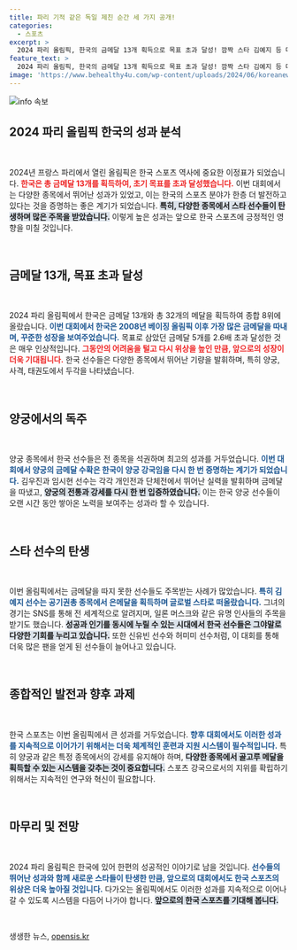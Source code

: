 ```yaml
---
title: 파리 기적 같은 독일 제친 순간 세 가지 공개!
categories:
  - 스포츠
excerpt: >
  2024 파리 올림픽, 한국의 금메달 13개 획득으로 목표 초과 달성! 깜짝 스타 김예지 등 다채로운 선수들이 전 세계의 이목을 집중시킨 이 대회, 그 성공의 비밀을 파헤쳐 보자!
feature_text: >
  2024 파리 올림픽, 한국의 금메달 13개 획득으로 목표 초과 달성! 깜짝 스타 김예지 등 다채로운 선수들이 전 세계의 이목을 집중시킨 이 대회, 그 성공의 비밀을 파헤쳐 보자!
image: 'https://www.behealthy4u.com/wp-content/uploads/2024/06/koreanews.jpg'
---
```


<p><img src="https://www.behealthy4u.com/wp-content/uploads/2024/06/koreanews.jpg" alt="info 속보" /></p>

<h2 data-ke-size="size26">2024 파리 올림픽 한국의 성과 분석</h2>

<p data-ke-size="size16">&nbsp;</p>

<p>2024년 프랑스 파리에서 열린 올림픽은 한국 스포츠 역사에 중요한 이정표가 되었습니다. <b><span style="color: #ee2323;">한국은 총 금메달 13개를 획득하여, 초기 목표를 초과 달성했습니다.</span></b> 이번 대회에서는 다양한 종목에서 뛰어난 성과가 있었고, 이는 한국의 스포츠 분야가 한층 더 발전하고 있다는 것을 증명하는 좋은 계기가 되었습니다. <b><span style="background-color: #21538527;">특히, 다양한 종목에서 스타 선수들이 탄생하며 많은 주목을 받았습니다.</span></b> 이렇게 높은 성과는 앞으로 한국 스포츠에 긍정적인 영향을 미칠 것입니다.</p>

<p data-ke-size="size16">&nbsp;</p>

<h2 data-ke-size="size26">금메달 13개, 목표 초과 달성</h2>

<p data-ke-size="size16">&nbsp;</p>

<p>2024 파리 올림픽에서 한국은 금메달 13개와 총 32개의 메달을 획득하여 종합 8위에 올랐습니다. <b><span style="color: #1a5490;">이번 대회에서 한국은 2008년 베이징 올림픽 이후 가장 많은 금메달을 따내며, 꾸준한 성장을 보여주었습니다.</span></b> 목표로 삼았던 금메달 5개를 2.6배 초과 달성한 것은 매우 인상적입니다. <b><span style="color: #ee2323;">그동안의 어려움을 털고 다시 위상을 높인 만큼, 앞으로의 성장이 더욱 기대됩니다.</span></b> 한국 선수들은 다양한 종목에서 뛰어난 기량을 발휘하며, 특히 양궁, 사격, 태권도에서 두각을 나타냈습니다.</p>

<p data-ke-size="size16">&nbsp;</p>

<h2 data-ke-size="size26">양궁에서의 독주</h2>

<p data-ke-size="size16">&nbsp;</p>

<p>양궁 종목에서 한국 선수들은 전 종목을 석권하며 최고의 성과를 거두었습니다. <b><span style="color: #1a5490;">이번 대회에서 양궁의 금메달 수확은 한국이 양궁 강국임을 다시 한 번 증명하는 계기가 되었습니다.</span></b> 김우진과 임시현 선수는 각각 개인전과 단체전에서 뛰어난 실력을 발휘하며 금메달을 따냈고, <b><span style="background-color: #21538527;">양궁의 전통과 강세를 다시 한 번 입증하였습니다.</span></b> 이는 한국 양궁 선수들이 오랜 시간 동안 쌓아온 노력을 보여주는 성과라 할 수 있습니다.</p>

<p data-ke-size="size16">&nbsp;</p>

<h2 data-ke-size="size26">스타 선수의 탄생</h2>

<p data-ke-size="size16">&nbsp;</p>

<p>이번 올림픽에서는 금메달을 따지 못한 선수들도 주목받는 사례가 많았습니다. <b><span style="color: #1a5490;">특히 김예지 선수는 공기권총 종목에서 은메달을 획득하며 글로벌 스타로 떠올랐습니다.</span></b> 그녀의 경기는 SNS를 통해 전 세계적으로 알려지며, 일론 머스크와 같은 유명 인사들의 주목을 받기도 했습니다. <b><span style="background-color: #21538527;">성공과 인기를 동시에 누릴 수 있는 시대에서 한국 선수들은 그야말로 다양한 기회를 누리고 있습니다.</span></b> 또한 신유빈 선수와 허미미 선수처럼, 이 대회를 통해 더욱 많은 팬을 얻게 된 선수들이 늘어나고 있습니다.</p>

<p data-ke-size="size16">&nbsp;</p>

<h2 data-ke-size="size26">종합적인 발전과 향후 과제</h2>

<p data-ke-size="size16">&nbsp;</p>

<p>한국 스포츠는 이번 올림픽에서 큰 성과를 거두었습니다. <b><span style="color: #1a5490;">향후 대회에서도 이러한 성과를 지속적으로 이어가기 위해서는 더욱 체계적인 훈련과 지원 시스템이 필수적입니다.</span></b> 특히 양궁과 같은 특정 종목에서의 강세를 유지해야 하며, <b><span style="background-color: #21538527;">다양한 종목에서 골고루 메달을 획득할 수 있는 시스템을 갖추는 것이 중요합니다.</span></b> 스포츠 강국으로서의 지위를 확립하기 위해서는 지속적인 연구와 혁신이 필요합니다.</p>

<p data-ke-size="size16">&nbsp;</p>

<h2 data-ke-size="size26">마무리 및 전망</h2>

<p data-ke-size="size16">&nbsp;</p>

<p>2024 파리 올림픽은 한국에 있어 한편의 성공적인 이야기로 남을 것입니다. <b><span style="color: #1a5490;">선수들의 뛰어난 성과와 함께 새로운 스타들이 탄생한 만큼, 앞으로의 대회에서도 한국 스포츠의 위상은 더욱 높아질 것입니다.</span></b> 다가오는 올림픽에서도 이러한 성과를 지속적으로 이어나갈 수 있도록 시스템을 다듬어 나가야 합니다. <b><span style="background-color: #21538527;">앞으로의 한국 스포츠를 기대해 봅니다.</span></b> </p>

<p data-ke-size="size16">&nbsp;</p>
생생한 뉴스, <a href="https://opensis.kr" rel="dofollow">opensis.kr</a>


